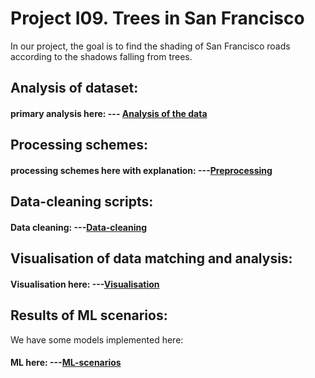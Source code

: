# Project I09. Trees in San Francisco

In our project, the goal is to find the shading of San Francisco roads according to the shadows falling from trees.


## Analysis of dataset:


#### primary analysis here:  --- [Analysis of the data](https://gitlab.kis.agh.edu.pl/data-engineering-2022/i09-trees-in-san-francisco/-/tree/main/analysis)

## Processing schemes:

#### processing schemes here with explanation: ---[Preprocessing](https://gitlab.kis.agh.edu.pl/data-engineering-2022/i09-trees-in-san-francisco/-/tree/main/processing_schemes)

## Data-cleaning scripts:

#### Data cleaning: ---[Data-cleaning](https://gitlab.kis.agh.edu.pl/data-engineering-2022/i09-trees-in-san-francisco/-/tree/main/data_cleaning)


## Visualisation of data matching and analysis:

 #### Visualisation here: ---[Visualisation](https://gitlab.kis.agh.edu.pl/data-engineering-2022/i09-trees-in-san-francisco/-/tree/main/visualisations)

## Results of ML scenarios:

 We have some models implemented here:

 #### ML here: ---[ML-scenarios](https://gitlab.kis.agh.edu.pl/data-engineering-2022/i09-trees-in-san-francisco/-/tree/main/machine_learning)
 
